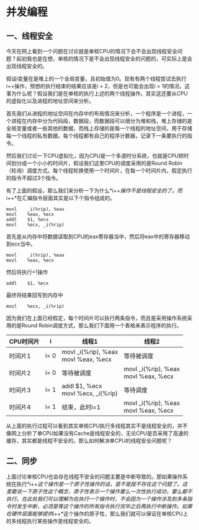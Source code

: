 # 并发编程

## 一、线程安全

今天在网上看到一个问题在讨论就是单核CPU的情况下会不会出现线程安全问题？起初我也是在想，单核的情况下是不会出现线程安全的问题的，可实际上是会出现线程安全的。

假设i变量在是堆上的一个全局变量，且初始值为0。现有有两个线程尝试去执行i++操作，预想的执行结束的结果应该是i = 2，但是也可能会出现i = 1的情况。这事为什么呢？假设我们是在单核的执行上述的两个线程操作。其实这还要从CPU的虚拟化以及进程的地址空间来分析。

首先我们从进程的地址空间在内存中的布局情况来分析，一个程序是一个进程，一个进程在内存中分为代码段，数据段，而数据段可以细分为堆和栈，堆上存储的是全局变量或者一些其他的数据，而栈上存储的是每一个线程的地址空间，用于存储每一个线程的私有数据。每个线程都有自己的程序计数器，记录下一条要执行的指令。

然后我们讨论一下CPU虚拟化，因为CPU是一个多道时分系统，也就是CPU把时间划分成一个小小的时间片，假设我们这里CPU的调度采用的是Round Robin（轮询）调度方式。每个线程轮换使用一个时间片，在每一个时间片内，假定执行的指令不超过3个指令。

有了上面的假设，那么我们来分析一下为什么*i++*操作不是线程安全的了。而*i++*在汇编指令层面其实是以下个指令组成的。

```assembly
movl	_i(%rip), %eax
movl	%eax, %ecx
addl	$1, %ecx
movl	%ecx, _i(%rip)
```

首先是从内存中将数据读取到CPU的eax寄存器当中，然后将eax中的寄存器移动到ecx当中。

```assembly
movl	_i(%rip), %eax
movl	%eax, %ecx
```

然后将执行+1操作

```assembly
addl	$1, %ecx
```

最终将结果回写到内存中

```assembly
movl	%ecx, _i(%rip)
```

因为我们在上面已经假定，每个时间片可以执行两条指令，而且是采用操作系统采用的是Round Robin调度方式，那么我们下面用一个表格来表示程序的执行。

| CPU时间片 | i    | 线程1                                         | 线程2                                         |
| --------- | ---- | --------------------------------------------- | --------------------------------------------- |
| 时间片1   | i= 0 | movl	_i(%rip), %eax<br/>movl	%eax, %ecx | 等待被调度                                    |
| 时间片2   | i= 0 | 等待被调度                                    | movl	_i(%rip), %eax<br/>movl	%eax, %ecx |
| 时间片3   | i= 1 | addl	$1, %ecx<br/>movl	%ecx, _i(%rip)   | 等待调度                                      |
| 时间片4   | i= 1 | 结束，此时i=1                                 | movl	_i(%rip), %eax<br/>movl	%eax, %ecx |

从上面的执行过程可以看到其实单核CPU执行多线程其实不是线程安全的，并不像网上分析了单CPU如果没有Cache是线程安全的，无论CPU是否采用了高速的缓存，其实都是线程不安全的。那么如何解决单CPU的线程安全问题呢？

## 二、同步

上面讨论单核CPU也会存在线程不安全的问题主要是中断导致的。那如果操作系统在执行*i++*这个操作是一个原子性操作的话，是不是就不存在这个问题了。这里要说一下原子性这个概念，原子性表示一个操作要么一次性执行成功，要么都不执行。在此处我们可以理解为在执行一个操作时，不会因为一个操作涉及到多条指令时发生中断，必须是等这个操作的所有指令执行完毕之后再执行中断操作。如果在硬件层面能够提供*i++*这个操作的原子性，那么我们就可以保证在单核CPU上的多线程执行某些操作是线程安全的。
